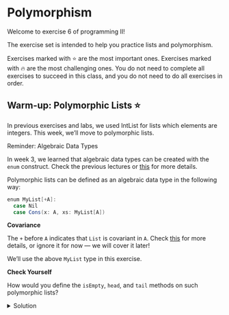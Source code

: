 # Polymorphism

Welcome to exercise 6 of programming II!

The exercise set is intended to help you practice lists and polymorphism.

Exercises marked with ⭐️ are the most important ones. Exercises marked with 🔥 are the most challenging ones. You do not need to complete all exercises to succeed in this class, and you do not need to do all exercises in order.

## Warm-up: Polymorphic Lists ⭐️

In previous exercises and labs, we used IntList for lists which elements are integers. This week, we’ll move to polymorphic lists.

Reminder: Algebraic Data Types

In week 3, we learned that algebraic data types can be created with the `enum` construct. Check the previous lectures or [this](https://docs.scala-lang.org/scala3/book/types-adts-gadts.html) for more details.

Polymorphic lists can be defined as an algebraic data type in the following way:
```scala
enum MyList[+A]:
  case Nil
  case Cons(x: A, xs: MyList[A])
```

**Covariance**

The `+` before `A` indicates that `List` is covariant in `A`. Check [this](https://docs.scala-lang.org/tour/variances.html) for more details, or ignore it for now — we will cover it later!

We’ll use the above `MyList` type in this exercise.

**Check Yourself**

How would you define the `isEmpty`, `head`, and `tail` methods on such polymorphic lists?

<details>
<summary> Solution</summary>

```scala
def isEmpty: Boolean = this match
  case Nil => true
  case _   => false

def head: A = this match
  case Nil        => throw EmptyListException()
  case Cons(x, _) => x

def tail: MyList[A] = this match
  case Nil         => throw EmptyListException()
  case Cons(_, xs) => xs
```
</details>